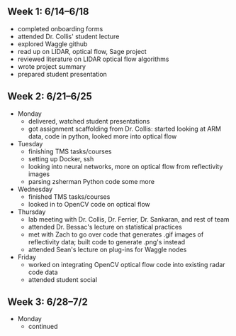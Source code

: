 ## Week 1: 6/14–6/18
- completed onboarding forms
- attended Dr. Collis' student lecture
- explored Waggle github
- read up on LIDAR, optical flow, Sage project
- reviewed literature on LIDAR optical flow algorithms
- wrote project summary
- prepared student presentation

## Week 2: 6/21–6/25
- Monday
    - delivered, watched student presentations
    - got assignment scaffolding from Dr. Collis: started looking at ARM data, code in python, looked more into optical flow
- Tuesday
    - finishing TMS tasks/courses
    - setting up Docker, ssh
    - looking into neural networks, more on optical flow from reflectivity images
    - parsing zsherman Python code some more
- Wednesday
    - finished TMS tasks/courses
    - looked in to OpenCV code on optical flow
- Thursday
    - lab meeting with Dr. Collis, Dr. Ferrier, Dr. Sankaran, and rest of team
    - attended Dr. Bessac's lecture on statistical practices
    - met with Zach to go over code that generates .gif images of reflectivity data; built code to generate .png's instead
    - attended Sean's lecture on plug-ins for Waggle nodes
- Friday
    - worked on integrating OpenCV optical flow code into existing radar code data
    - attended student social

## Week 3: 6/28–7/2
- Monday
  - continued
